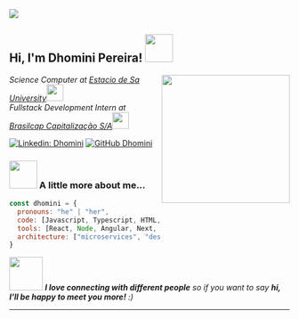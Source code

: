 <img align='center' src="https://media.licdn.com/dms/image/D4D16AQEVBdUgTbx_tQ/profile-displaybackgroundimage-shrink_350_1400/0/1721147003750?e=1726704000&v=beta&t=8Mm3o45S2EZgz794b4nMMz_4ReTLvTwrq3B930S3gD4">
<h2> Hi, I'm Dhomini Pereira! <img src="https://media.giphy.com/media/mGcNjsfWAjY5AEZNw6/giphy.gif" width="50"></h2>
<img align='right' src="https://github.com/dhomini-pereira.png" width="230">
<p><em>Science Computer at <a href="http://www.estacio.br">Estacio de Sa University</a><img src="https://media.giphy.com/media/fYSnHlufseco8Fh93Z/giphy.gif" width="30"></br>
Fullstack Development Intern at <a href="https://www.brasilcap.com.br/brasilcap/brasilcap.html">Brasilcap Capitalização S/A</a><img src="https://media.giphy.com/media/WUlplcMpOCEmTGBtBW/giphy.gif" width="30"> 
</em></p>

[![Linkedin: Dhomini](https://img.shields.io/badge/dhomini-pereira-blue?style=flat-square&logo=Linkedin&logoColor=white&link=https://www.linkedin.com/in/dh-pereira/)](https://www.linkedin.com/in/dh-pereira/)
[![GitHub Dhomini](https://img.shields.io/github/followers/dhomini-pereira?label=follow&style=social)](https://github.com/dhomini-pereira)


### <img src="https://media.giphy.com/media/VgCDAzcKvsR6OM0uWg/giphy.gif" width="50"> A little more about me...  

```js
const dhomini = {
  pronouns: "he" | "her",
  code: [Javascript, Typescript, HTML, CSS, Java, Python, Rust],
  tools: [React, Node, Angular, Next, Jest, Docker],
  architecture: ["microservices", "design system pattern"],
}
```

<img src="https://media.giphy.com/media/LnQjpWaON8nhr21vNW/giphy.gif" width="60"> <em><b>I love connecting with different people</b> so if you want to say <b>hi, I'll be happy to meet you more!</b> :)</em>

---
